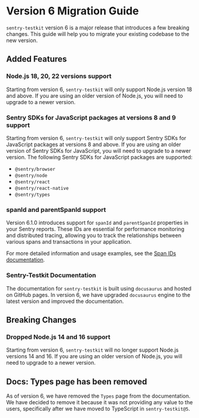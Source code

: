 # Version 6 Migration Guide

`sentry-testkit` version 6 is a major release that introduces a few breaking changes. This guide will help you to migrate your existing codebase to the new version.

## Added Features

### Node.js 18, 20, 22 versions support

Starting from version 6, `sentry-testkit` will only support Node.js version 18 and above. If you are using an older version of Node.js, you will need to upgrade to a newer version.

### Sentry SDKs for JavaScript packages at versions 8 and 9 support

Starting from version 6, `sentry-testkit` will only support Sentry SDKs for JavaScript packages at versions 8 and above. If you are using an older version of Sentry SDKs for JavaScript, you will need to upgrade to a newer version.
The following Sentry SDKs for JavaScript packages are supported:

- `@sentry/browser`
- `@sentry/node`
- `@sentry/react`
- `@sentry/react-native`
- `@sentry/types`

### spanId and parentSpanId support

Version 6.1.0 introduces support for `spanId` and `parentSpanId` properties in your Sentry reports. These IDs are essential for performance monitoring and distributed tracing, allowing you to track the relationships between various spans and transactions in your application.

For more detailed information and usage examples, see the [Span IDs documentation](/docs/span-ids).

### Sentry-Testkit Documentation

The documentation for `sentry-testkit` is built using `docusaurus` and hosted on GitHub pages. In version 6, we have upgraded `docusaurus` engine to the latest version and improved the documentation.

## Breaking Changes

### Dropped Node.js 14 and 16 support

Starting from version 6, `sentry-testkit` will no longer support Node.js versions 14 and 16. If you are using an older version of Node.js, you will need to upgrade to a newer version.

## Docs: Types page has been removed

As of version 6, we have removed the `Types` page from the documentation. We have decided to remove it because it was not providing any value to the users, specifically after we have moved to TypeScript in `sentry-testkit@5`.
